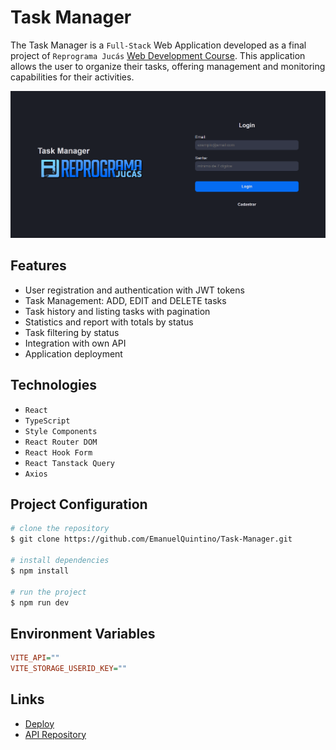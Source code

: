 # Task Manager

The Task Manager is a `Full-Stack` Web Application developed as a final project of `Reprograma Jucás` [Web Development Course](https://emanuelquintino.github.io/Page-WDC/). This application allows the user to organize their tasks, offering management and monitoring capabilities for their activities.

![home-layout](./src/assets/login-layout.png)

## Features

- User registration and authentication with JWT tokens
- Task Management: ADD, EDIT and DELETE tasks
- Task history and listing tasks with pagination
- Statistics and report with totals by status
- Task filtering by status
- Integration with own API
- Application deployment

## Technologies

- `React`
- `TypeScript`
- `Style Components`
- `React Router DOM`
- `React Hook Form`
- `React Tanstack Query`
- `Axios`

## Project Configuration

```bash
# clone the repository
$ git clone https://github.com/EmanuelQuintino/Task-Manager.git

# install dependencies
$ npm install

# run the project
$ npm run dev
```

## Environment Variables

```ini
VITE_API=""
VITE_STORAGE_USERID_KEY=""
```

## Links

- [Deploy](https://task-manager-seven-indol.vercel.app/)
- [API Repository](https://github.com/EmanuelQuintino/Task-Manager-API)
